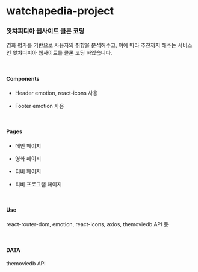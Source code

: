 # watchapedia-project

### 왓챠피디아 웹사이트 클론 코딩

영화 평가를 기반으로 사용자의 취향을 분석해주고, 이에 따라 추천까지 해주는 서비스인 왓챠디피아 웹사이트를 클론 코딩 하였습니다.

<br>

#### Components

- Header
  emotion, react-icons 사용

- Footer
  emotion 사용

<br>

#### Pages

- 메인 페이지

- 영화 페이지

- 티비 페이지

- 티비 프로그램 페이지

<br>

#### Use

react-router-dom, emotion, react-icons, axios, themoviedb API 등

<br>

#### DATA

themoviedb API
